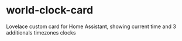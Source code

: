 # world-clock-card
Lovelace custom card for Home Assistant, showing current time and 3 additionals timezones clocks
